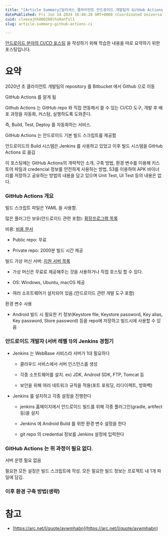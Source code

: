 ```yaml
---
title: "[Article Summary]딜리셔스 클라이언트 안드로이드 개발팀의 GitHub Actions로 CI 구축하기"
datePublished: Fri Jun 14 2024 16:48:28 GMT+0000 (Coordinated Universal Time)
cuid: clxexajhh000208lha9anfsl1
slug: article-summary-github-actions-ci

---
```


[안드로이드 분야의 CI/CD 포스팅](https://hashnode.com/preview/666bb7b91328932b05ad0178) 을 작성하기 위해 학습한 내용을 따로 요약하기 위한 포스팅입니다.

# 요약

2020년 초 클라이언트 개발팀의 repository 를 Bitbucket 에서 Github 으로 이동

GitHub Actions 를 알게 됨

Github Actions 는 GitHub repo 와 직접 연동해서 쓸 수 있는 CI/CD 도구, 개발 후 배포 과정을 자동화, 커스텀, 실행하도록 도와준다.

즉, Build, Test, Deploy 를 자동화하는 서비스.

GitHub Actions 는 안드로이드 기본 빌드 스크립트를 제공함

안드로이드의 Build 시스템은 Jenkins 를 사용하고 있었고 이후 빌드 시스템을 GitHub Actions 로 옮김

이 포스팅에는 GitHub Actions의 개략적인 소개, 구축 방법, 환경 변수를 이용해 키스토어 파일과 credencial 정보를 안전하게 사용하는 방법, S3를 이용하여 APK 바이너리를 저장하고 공유하는 방법의 내용을 담고 있으며 Unit Test, UI Test 등의 내용은 없다.

### GitHub Actions 개요

빌드 스크립트 파일은 YAML 을 사용함.

많은 플러그인 보유(안드로이드 관련 포함): [확장프로그램 목록](https://github.com/marketplace?type=actions)

비용: [비용 문서](https://docs.github.com/en/billing/managing-billing-for-github-actions/about-billing-for-github-actions)

* Public repo: 무료
    
* Private repo: 2000분 빌드 시간 제공
    

빌드 가상 머신 서버: [지원 서버 목록](https://github.com/actions/runner-images)

* 가상 머신은 무료로 제공해주는 것을 사용하거나 직접 호스팅 할 수 있다.
    
* OS: Windows, Ubuntu, macOS 제공
    
* 여러 소프트웨어가 설치되어 있음.(안드로이드 관련 개발 도구 포함)
    

환경 변수 사용

* Android 빌드 시 필요한 키 정보(Keystore file, Keystore password, Key alias, Key password, Store password) 등을 repo에 저장하고 빌드시에 사용할 수 있음
    

### 안드로이드 개발자 (서버 레벨 1)의 Jenkins 경험기

* Jenkins 는 WebBase 서비스라 서버가 1대 필요하다
    
    * 클라우드 서비스에서 서버 인스턴스를 생성
        
    * 각종 소프트웨어를 설치. ex) JDK, Android SDK, FTP, Tomcat 등
        
    * 보안을 위해 여러 네트워크 규칙을 적용(포트 포워딩, 리다이렉트, 방화벽)
        
* Jenkins 를 설치하고 각종 설정을 진행한다
    
    * jenkins 홈페이지에서 안드로이드 빌드를 위해 각종 플러그인(gradle, artifect 등)을 설치
        
    * Jenkins 에 Android Build 를 위한 환경 변수 설정을 한다
        
    * git repo 의 credential 정보를 Jenkins 설정에 입력한다
        

### GitHub Actions 는 위 과정이 필요 없다.

서버 운영 필요 없음

필요한 모든 설정은 빌드 스크립트에 작성. 모든 필요한 빌드 정보는 프로젝트 내 1개 파일에 담김.

### 이후 환경 구축 방법(생략)

# 참고

* [https://arc.net/l/quote/avwmhabn](https://arc.net/l/quote/avwmhabn)